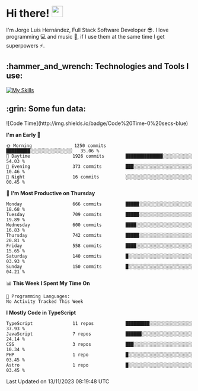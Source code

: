<h1 align="left">
 <abc>
  <br>Hi there! <img src="https://user-images.githubusercontent.com/42378118/110234147-e3259600-7f4e-11eb-95be-0c4047144dea.gif" width="30"><br>
 </abc>
</h1>

I'm Jorge Luis Hernández, Full Stack Software Developer :sunglasses:. I love programming :computer: and music :musical_score:, if I use them at the same time I get superpowers :zap:. 


<h2 align="left">:hammer_and_wrench: Technologies and Tools I use:</h2>

[![My Skills](https://skillicons.dev/icons?i=js,ts,html,css,py,vue,react,next,nest,postgres,mysql)](https://skillicons.dev)

<h2 align="left">:grin: Some fun data:</h2>
<!--START_SECTION:waka-->
![Code Time](http://img.shields.io/badge/Code%20Time-0%20secs-blue)

**I'm an Early 🐤** 

```text
🌞 Morning                1250 commits        █████████░░░░░░░░░░░░░░░░   35.06 % 
🌆 Daytime                1926 commits        ██████████████░░░░░░░░░░░   54.03 % 
🌃 Evening                373 commits         ███░░░░░░░░░░░░░░░░░░░░░░   10.46 % 
🌙 Night                  16 commits          ░░░░░░░░░░░░░░░░░░░░░░░░░   00.45 % 
```
📅 **I'm Most Productive on Thursday** 

```text
Monday                   666 commits         █████░░░░░░░░░░░░░░░░░░░░   18.68 % 
Tuesday                  709 commits         █████░░░░░░░░░░░░░░░░░░░░   19.89 % 
Wednesday                600 commits         ████░░░░░░░░░░░░░░░░░░░░░   16.83 % 
Thursday                 742 commits         █████░░░░░░░░░░░░░░░░░░░░   20.81 % 
Friday                   558 commits         ████░░░░░░░░░░░░░░░░░░░░░   15.65 % 
Saturday                 140 commits         █░░░░░░░░░░░░░░░░░░░░░░░░   03.93 % 
Sunday                   150 commits         █░░░░░░░░░░░░░░░░░░░░░░░░   04.21 % 
```


📊 **This Week I Spent My Time On** 

```text
💬 Programming Languages: 
No Activity Tracked This Week
```

**I Mostly Code in TypeScript** 

```text
TypeScript               11 repos            █████████░░░░░░░░░░░░░░░░   37.93 % 
JavaScript               7 repos             ██████░░░░░░░░░░░░░░░░░░░   24.14 % 
CSS                      3 repos             ███░░░░░░░░░░░░░░░░░░░░░░   10.34 % 
PHP                      1 repo              █░░░░░░░░░░░░░░░░░░░░░░░░   03.45 % 
Astro                    1 repo              █░░░░░░░░░░░░░░░░░░░░░░░░   03.45 % 
```




 Last Updated on 13/11/2023 08:19:48 UTC
<!--END_SECTION:waka-->
